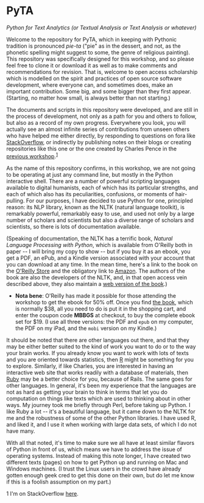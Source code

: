 # PyTA

*Python for Text Analytics (or Textual Analysis or Text Analysis or whatever)*

Welcome to the repository for PyTA, which in keeping with Pythonic tradition is pronounced *pie-ta* ("pie" as in the dessert, and not, as the phonetic spelling might suggest to some, the genre of religious painting). This repository was specifically designed for this workshop, and so please feel free to clone it or download it as well as to make comments and recommendations for revision. That is, welcome to open access scholarship which is modelled on the spirit  and practices of open source software development, where everyone can, and sometimes does, make an important contribution. Some big, and some bigger than they first appear. (Starting, no matter how small, is always better than not starting.)

The documents and scripts in this repository were developed, and are still in the process of development, not only as a path for you and others to follow, but also as a record of my own progress. Everywhere you look, you will actually see an almost infinite series of contributions from unseen others who have helped me either directly, by responding to questions on fora like [StackOverflow][], or indirectly by publishing notes on their blogs or creating repositories like this one or the one created by Charles Pence in the [previous workshop][].<sup>[1](#myfootnote1)</sup>

As the name of this repository confirms, in this workshop, we are not going to be operating at just any command line, but mostly in the Python interactive shell. There are a number of powerful scripting languages available to digital humanists, each of which has its particular strengths, and each of which also has its peculiarities, confusions, or moments of hair-pulling. For our purposes, I have decided to use Python for one, principled reason: its NLP library, known as the NLTK (natural language toolkit), is remarkably powerful, remarkably easy to use, and used not only by a large number of scholars and scientists but also a diverse range of scholars and scientists, so there is lots of documentation available. 

(Speaking of documentation, the NLTK has a terrific book, _Natural Language Processing with Python_, which is available from O'Reilly both in paper -- I will bring my copy to show -- but if you buy it as an ebook, you get a PDF, an ePub, and a Kindle version associated with your account that you can download at any time. In the mean time, here's a link to the book on the [O'Reilly Store][] and the obligatory link to [Amazon][]. The authors of the book are also the developers of the NLTK, and, in that open access vein described above, they also maintain a [web version of the book][].)

* **Nota bene**: O'Reilly has made it possible for those attending the workshop to get the ebook for 50% off. Once you find [the book][], which is normally $38, all you need to do is put it in the shopping cart, and enter the coupon code **MBBGS** at checkout, to buy the complete ebook set for $19. (I use all three versions: the PDF and `epub` on my computer, the PDF on my iPad, and the `mobi` version on my Kindle.)

It should be noted that there are other languages out there, and that they may be either better suited to the kind of work you want to do or to the way your brain works. If you already know you want to work with lots of texts and you are oriented towards statistics, then [R][] might be something for you to explore. Similarly, if like Charles, you are interested in having an interactive web site that works readily with a database of materials, then  [Ruby][] may be a better choice for you, because of Rails. The same goes for other languages. In general, it's been my experience that the languages are not as hard as getting your brain to think in terms that let you do computation on things like texts which are used to thinking about in other ways. My journey took me briefly through Perl, before taking up Python. I like Ruby a lot -- it's a beautiful language, but it came down to the NLTK for me and the robustness of some of the other Python libraries. I have used R, and liked it, and I use it when working with large data sets, of which I do not have many. 

With all that noted, it's time to make sure we all have at least similar flavors of Python in front of us, which means we have to address the issue of operating systems. Instead of making this note longer, I have created two different texts (pages) on how to get Python up and running on Mac and Windows machines. (I trust the Linux users in the crowd have already gotten enough geek cred to get this done on their own, but do let me know if this is a foolish assumption on my part.)

<a name="myfootnote1">1</a> I'm on StackOverflow [here][]. 

[StackOverflow]: http://stackoverflow.com
[previous workshop]: https://github.com/cpence/text-mining-workshop
[O'Reilly Store]: http://shop.oreilly.com/product/9780596516499.do
[Amazon]: http://amzn.to/1OMa1Gx
[web version of the book]: http://www.nltk.org/book/
[the book]: http://shop.oreilly.com/product/9780596516499.do
[R]: https://www.r-project.org
[Ruby]: https://www.ruby-lang.org/en/
[here]: (http://stackoverflow.com/users/1457672/john-laudun).